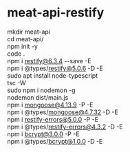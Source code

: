 # meat-api-restify

mkdir meat-api \
cd meat-api/ \
npm init -y \
code . \
npm i restify@6.3.4 --save -E \
npm i @types/restify@5.0.6 -D -E \
sudo apt install node-typescript \
tsc -W \
sudo npm i nodemon -g \
nodemon dist/main.js \
npm i mongoose@4.13.9 -P -E \
npm i @types/mongoose@4.7.32 -D -E \
npm i restify-errors@5.0.0 -P -E \
npm i @types/restify-errors@4.3.2 -D -E \
npm i bcrypt@3.0.0 -P -E \
npm i @types/bcrypt@1.0.0 -D -E 